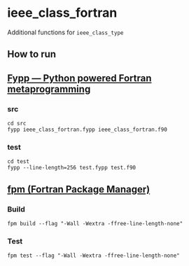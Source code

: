 # ieee_class_fortran

Additional functions for `ieee_class_type`

## How to run

## [Fypp — Python powered Fortran metaprogramming](https://github.com/aradi/fypp)

### src

```
cd src
fypp ieee_class_fortran.fypp ieee_class_fortran.f90
```

### test

```
cd test
fypp --line-length=256 test.fypp test.f90
```

## [fpm (Fortran Package Manager)](https://github.com/fortran-lang/fpm)

### Build

```
fpm build --flag "-Wall -Wextra -ffree-line-length-none"
```

### Test

```
fpm test --flag "-Wall -Wextra -ffree-line-length-none"
```
